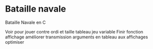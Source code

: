 # Bataille navale
 Bataille Navale en C
 
Voir pour jouer contre ordi et taille tableau jeu variable 
Finir fonction affichage
améliorer transmission arguments en tableau aux affichages
optimiser


